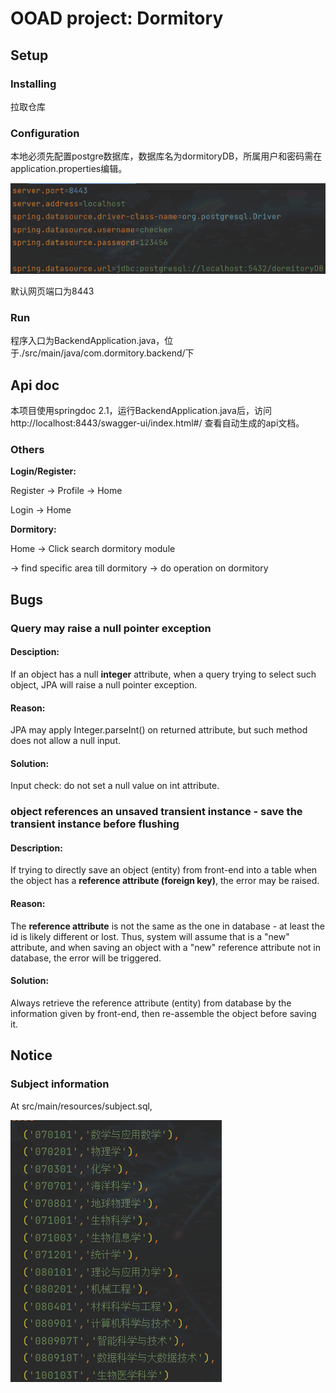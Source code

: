# OOAD project: Dormitory

## Setup

### Installing

拉取仓库

### Configuration

本地必须先配置postgre数据库，数据库名为dormitoryDB，所属用户和密码需在application.properties编辑。

![img.png](misc/img.png)

默认网页端口为8443

### Run

程序入口为BackendApplication.java，位于./src/main/java/com.dormitory.backend/下

## Api doc

本项目使用springdoc 2.1，运行BackendApplication.java后，访问http://localhost:8443/swagger-ui/index.html#/ 查看自动生成的api文档。

### Others

**Login/Register:**

Register -> Profile -> Home

Login -> Home

**Dormitory:**

Home -> Click search dormitory module

-> find specific area till dormitory -> do operation on dormitory

## Bugs

### Query may raise a null pointer exception

#### Desciption:

If an object has a null **integer** attribute,
when a query trying to select such object, JPA will raise a null pointer exception.

#### Reason:

JPA may apply Integer.parseInt() on returned attribute,
but such method does not allow a null input.

#### Solution:

Input check: do not set a null value on int attribute.

### object references an unsaved transient instance - save the transient instance before flushing

#### Description:

If trying to directly save an object (entity) from front-end into a table when the object has
a **reference attribute (foreign key)**, the error may be raised.

#### Reason:

The **reference attribute** is not the same as the one in database - 
at least the id is likely different or lost. Thus, system will assume that
is a "new" attribute, and when saving an object with a "new" reference attribute
not in database, the error will be triggered.

#### Solution:

Always retrieve the reference attribute (entity) from database by the information
given by front-end, then re-assemble the object before saving it.

## Notice

### Subject information

At src/main/resources/subject.sql,

![subject](img.png)

